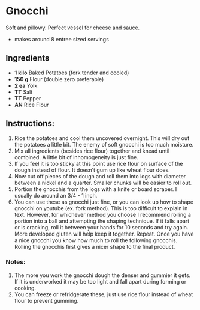 # Gnocchi
Soft and pillowy. Perfect vessel for cheese and sauce.
- makes around 8 entree sized servings


## Ingredients
- **1 kilo** Baked Potatoes (fork tender and cooled)
- **150 g** Flour (double zero preferable)
- **2 ea** Yolk
- **TT** Salt
- **TT** Pepper
- **AN** Rice Flour

## Instructions:
1. Rice the potatoes and cool them uncovered overnight. This will dry out the potatoes a little bit. The enemy of soft gnocchi is too much moisture.
2. Mix all ingredients (besides rice flour) together and knead until combined. A little bit of inhomogeneity is just fine.
3. If you feel it is too sticky at this point use rice flour on surface of the dough instead of flour. It doesn't gum up like wheat flour does.
4. Now cut off pieces of the dough and roll them into logs with diameter between a nickel and a quarter. Smaller chunks will be easier to roll out.
5. Portion the gnocchis from the logs with a knife or board scraper. I usually do around an 3/4 - 1 inch.
6. You can use these as gnocchi just fine, or you can look up how to shape gnocchi on youtube (ex. fork method). This is too difficult to explain in text. However, for whichever method you choose I recommend rolling a portion into a ball and attempting the shaping technique. If it falls apart or is cracking, roll it between your hands for 10 seconds and try again. More developed gluten will help keep it together. Repeat. Once you have a nice gnocchi you know how much to roll the following gnocchis. Rolling the gnocchis first gives a nicer shape to the final product.

### Notes:
1. The more you work the gnocchi dough the denser and gummier it gets. If it is underworked it may be too light and fall apart during forming or cooking. 
2. You can freeze or refridgerate these, just use rice flour instead of wheat flour to prevent gumming.
